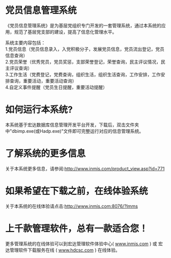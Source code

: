 # 党员信息管理系统

《党员信息管理系统》是为基层党组织专门开发的一套管理系统，通过本系统的应用，规范了基层党支部的建设，提高了信息化管理水平。

系统主要内容包括：  
1.党员信息（党员信息录入，入党积极分子，发展党员信息，党员流出登记，党员信息查询）  
2.党员荣誉（优秀党员，党员奖惩，支部荣誉登记，荣誉查询，民主评议情况，民主评议查询）  
3.工作生活（党费登记，党费查询，组织生活，组织生活查询，工作安排，工作安排查询，重要活动，重要活动查询）  
4.自定义事件提醒（党员生日提醒，重要活动提醒）  
 
# 如何运行本系统?

本系统基于宏达数据库信息管理开发平台开发，下载后，双击文件夹中"dbimp.exe(或Hadp.exe)"文件即可完整运行对应的信息管理系统。

# 了解系统的更多信息

关于本系统更多信息，请参阅:http://www.inmis.com/product_view.asp?id=771

# 如果希望在下载之前，在线体验系统

关于本系统的在线体验请点击:http://www.inmis.com:8076/?Imms

# 上千款管理软件，总有一款适合您！

更多管理系统的在线体验可以到宏达管理软件体验中心( www.inmis.com ) 或 宏达管理软件下载服务在线 ( www.hdcsc.com ) 在线体验。


